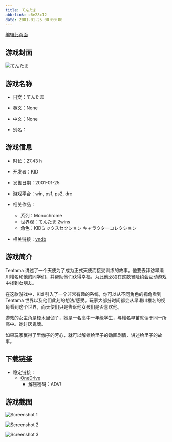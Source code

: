 ```yaml
---
title: てんたま
abbrlink: c6e28c12
date: 2001-01-25 00:00:00
---
```

[编辑此页面](https://github.com/ACG-3/ADV3-source/blob/main/source/_posts/games/%E3%81%A6%E3%82%93%E3%81%9F%E3%81%BE.md)

## 游戏封面

![てんたま](https://pan.timero.xyz/d/onedrive/img_lib_001/%E3%81%A6%E3%82%93%E3%81%9F%E3%81%BE_cover.avif)


## 游戏名称

- 日文：てんたま
- 英文：None
- 中文：None

- 别名：


## 游戏信息

- 时长：27.43 h
- 开发者：KID
- 发售日期：2001-01-25
- 游戏平台：win, ps1, ps2, drc
- 相关作品：
   - 系列：Monochrome
   - 世界观：てんたま 2wins
   - 角色：KIDミックスセクション キャラクターコレクション

- 相关链接：[vndb](https://vndb.org/v11517)


## 游戏简介

Tentama 讲述了一个天使为了成为正式天使而接受训练的故事。他要去拜访早濑川椎名和他的同学们，并帮助他们获得幸福，为此他必须在这款冒险约会互动游戏中找到女朋友。

在这款游戏中，Kid 引入了一个非常有趣的系统，你可以从不同角色的视角看到 Tentama 世界以及他们此刻的想法/感受。玩家大部分时间都会从早濑川椎名的视角看到这个世界，而天使们只是告诉他女孩们是否喜欢他。

游戏的女主角是榎木里伽子，她是一名高中一年级学生，与椎名早苗就读于同一所高中。她讨厌鬼魂。

如果玩家赢得了里伽子的芳心，就可以解锁绘里子的动画剧情，讲述绘里子的故事。




## 下载链接

- 稳定链接：
    - [OneDrive](https://pan.timero.xyz/onedrive/adv_lib_001/%E3%81%A6%E3%82%93%E3%81%9F%E3%81%BE)
        - 解压密码：ADV!



## 游戏截图


![Screenshot 1](https://pan.timero.xyz/d/onedrive/img_lib_001/%E3%81%A6%E3%82%93%E3%81%9F%E3%81%BE_Screenshot_1.avif)

![Screenshot 2](https://pan.timero.xyz/d/onedrive/img_lib_001/%E3%81%A6%E3%82%93%E3%81%9F%E3%81%BE_Screenshot_2.avif)

![Screenshot 3](https://pan.timero.xyz/d/onedrive/img_lib_001/%E3%81%A6%E3%82%93%E3%81%9F%E3%81%BE_Screenshot_3.avif)

